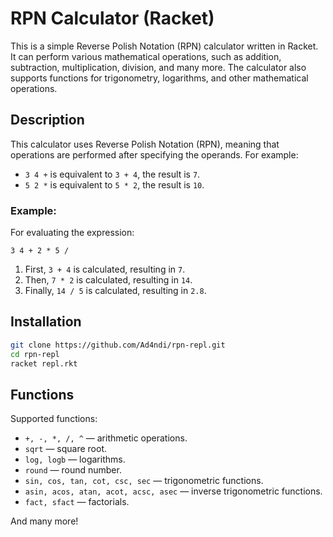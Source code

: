# RPN Calculator (Racket)

This is a simple Reverse Polish Notation (RPN) calculator written in Racket. It can perform various mathematical operations, such as addition, subtraction, multiplication, division, and many more. The calculator also supports functions for trigonometry, logarithms, and other mathematical operations.

## Description

This calculator uses Reverse Polish Notation (RPN), meaning that operations are performed after specifying the operands. For example:

- `3 4 +` is equivalent to `3 + 4`, the result is `7`.
- `5 2 *` is equivalent to `5 * 2`, the result is `10`.

### Example:

For evaluating the expression:

```
3 4 + 2 * 5 /
```

1. First, `3 + 4` is calculated, resulting in `7`.
2. Then, `7 * 2` is calculated, resulting in `14`.
3. Finally, `14 / 5` is calculated, resulting in `2.8`.

## Installation

   ```bash
   git clone https://github.com/Ad4ndi/rpn-repl.git
   cd rpn-repl
   racket repl.rkt
   ```

## Functions

Supported functions:

- `+, -, *, /, ^` — arithmetic operations.
- `sqrt` — square root.
- `log, logb` — logarithms.
- `round` — round number.
- `sin, cos, tan, cot, csc, sec` — trigonometric functions.
- `asin, acos, atan, acot, acsc, asec` — inverse trigonometric functions.
- `fact, sfact` — factorials.

And many more!
